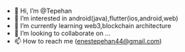 - 👋 Hi, I’m @Tepehan
- 👀 I’m interested in android(java),flutter(ios,android,web)
- 🌱 I’m currently learning web3,blockchain architecture
- 💞️ I’m looking to collaborate on ...
- 📫 How to reach me (enestepehan44@gmail.com)

<!---
Tepehan/Tepehan is a ✨ special ✨ repository because its `README.md` (this file) appears on your GitHub profile.
You can click the Preview link to take a look at your changes.
--->

